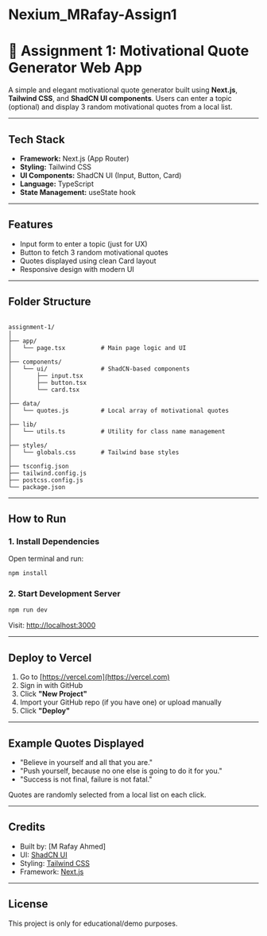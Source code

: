 # Nexium_MRafay-Assign1

# 🚀 Assignment 1: Motivational Quote Generator Web App

A simple and elegant motivational quote generator built using **Next.js**, **Tailwind CSS**, and **ShadCN UI components**. Users can enter a topic (optional) and display 3 random motivational quotes from a local list.

---

##  Tech Stack

- **Framework:** Next.js (App Router)
- **Styling:** Tailwind CSS
- **UI Components:** ShadCN UI (Input, Button, Card)
- **Language:** TypeScript
- **State Management:** useState hook

---

##  Features

- Input form to enter a topic (just for UX)
- Button to fetch 3 random motivational quotes
- Quotes displayed using clean Card layout
- Responsive design with modern UI

---

##  Folder Structure

```

assignment-1/
│
├── app/
│   └── page.tsx          # Main page logic and UI
│
├── components/
│   └── ui/               # ShadCN-based components
│       ├── input.tsx
│       ├── button.tsx
│       └── card.tsx
│
├── data/
│   └── quotes.js         # Local array of motivational quotes
│
├── lib/
│   └── utils.ts          # Utility for class name management
│
├── styles/
│   └── globals.css       # Tailwind base styles
│
├── tsconfig.json
├── tailwind.config.js
├── postcss.config.js
└── package.json

````

---

##  How to Run 

### 1.  Install Dependencies

Open terminal and run:

```bash
npm install
````

### 2.  Start Development Server

```bash
npm run dev
```

Visit: [http://localhost:3000](http://localhost:3000)

---

##  Deploy to Vercel

1. Go to [https://vercel.com](https://vercel.com)
2. Sign in with GitHub
3. Click **"New Project"**
4. Import your GitHub repo (if you have one) or upload manually
5. Click **"Deploy"**

---

##  Example Quotes Displayed

* "Believe in yourself and all that you are."
* "Push yourself, because no one else is going to do it for you."
* "Success is not final, failure is not fatal."

Quotes are randomly selected from a local list on each click.

---

##  Credits

* Built by: \[M Rafay Ahmed]
* UI: [ShadCN UI](https://ui.shadcn.com/)
* Styling: [Tailwind CSS](https://tailwindcss.com/)
* Framework: [Next.js](https://nextjs.org/)

---

##  License

This project is only for educational/demo purposes.


